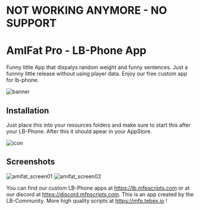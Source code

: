 # NOT WORKING ANYMORE - NO SUPPORT
# AmIFat Pro - LB-Phone App
Funny little App that dispalys random weight and funny sentences. Just a funnny little release without using player data. Enjoy our free custom app for lb-phone.

![banner](https://github.com/user-attachments/assets/ad43a742-65ff-434e-bfee-e82f7fc1e853)

## Installation
Just place this into your resources folders and make sure to start this after your LB-Phone. After this it should apear in your AppStore.

![icon](https://github.com/user-attachments/assets/eaa4b8db-9dbb-407b-99f7-3d9cf9532d91)

## Screenshots
![amifat_screen01](https://github.com/user-attachments/assets/3b389f17-e7aa-4ebb-a2fb-3e2f7c98b558)
![amifat_screen02](https://github.com/user-attachments/assets/97bb64cd-53b4-4770-835f-5d9e3666e11d)

You can find our custom LB-Phone apps at https://lb.mfpscripts.com or at our discord at https://discord.mfpscripts.com. This is an app created by the LB-Community.
More high quality scripts at https://mfp.tebex.io !
